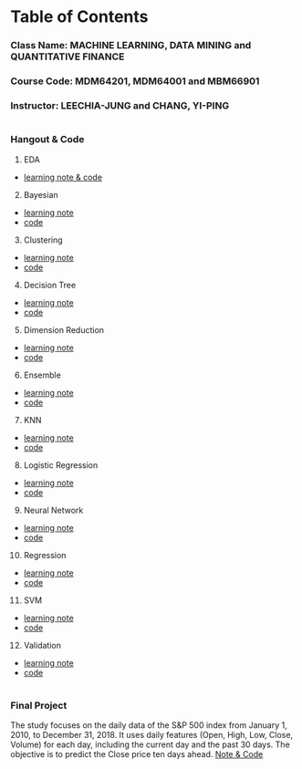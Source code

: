 # Table of Contents
### Class Name: MACHINE LEARNING, DATA MINING and QUANTITATIVE FINANCE
### Course Code: MDM64201, MDM64001 and MBM66901
### Instructor: LEECHIA-JUNG and CHANG, YI-PING
#  
### Hangout & Code
1. EDA  
* [learning note & code](https://github.com/albert0796/MachineLearning/blob/master/ClassHangout/EDA/code/EDA.ipynb)  
2. Bayesian  
* [learning note](https://github.com/albert0796/MachineLearning/blob/master/ClassHangout/bayesian/note/note_bayesian.pdf)  
* [code](https://github.com/albert0796/MachineLearning/blob/master/ClassHangout/bayesian/code/Naive%20Bayes.ipynb)  
3. Clustering  
* [learning note](https://github.com/albert0796/MachineLearning/blob/master/ClassHangout/clustering/note/note.pdf)  
* [code](https://github.com/albert0796/MachineLearning/tree/master/ClassHangout/clustering/code)  
4. Decision Tree  
* [learning note](https://github.com/albert0796/MachineLearning/blob/master/ClassHangout/decision_tree/note/note_dtree.pdf)  
* [code](https://github.com/albert0796/MachineLearning/blob/master/ClassHangout/decision_tree/code/Decision%20Tree.ipynb)  
5. Dimension Reduction  
* [learning note](https://github.com/albert0796/MachineLearning/blob/master/ClassHangout/dimension_reduction/note/note_dimensionReduction.pdf)  
* [code](https://github.com/albert0796/MachineLearning/blob/master/ClassHangout/dimension_reduction/code/Dimension%20Reduction.ipynb)  
6. Ensemble  
* [learning note](https://github.com/albert0796/MachineLearning/blob/master/ClassHangout/ensemble/note/ensemble.pdf)  
* [code](https://github.com/albert0796/MachineLearning/blob/master/ClassHangout/ensemble/code/ensemble.ipynb)  
7. KNN  
* [learning note](https://github.com/albert0796/MachineLearning/blob/master/ClassHangout/knn/note/note_knn.pdf)  
* [code](https://github.com/albert0796/MachineLearning/blob/master/ClassHangout/knn/code/knn.ipynb)  
8. Logistic Regression  
* [learning note](https://github.com/albert0796/MachineLearning/blob/master/ClassHangout/logistic_regression/note/note.pdf)  
* [code](https://github.com/albert0796/MachineLearning/blob/master/ClassHangout/logistic_regression/code/logistic_regression.ipynb)  
9. Neural Network  
* [learning note](https://github.com/albert0796/MachineLearning/blob/master/ClassHangout/neural_network/note/note_NN.pdf)  
* [code](https://github.com/albert0796/MachineLearning/blob/master/ClassHangout/neural_network/code/Neural%20Network.ipynb)  
10. Regression  
* [learning note](https://github.com/albert0796/MachineLearning/blob/master/ClassHangout/regression/note/regression.pdf)  
* [code](https://github.com/albert0796/MachineLearning/tree/master/ClassHangout/regression/code)  
11. SVM  
* [learning note](https://github.com/albert0796/MachineLearning/blob/master/ClassHangout/svm/note/svm.pdf)  
* [code](https://github.com/albert0796/MachineLearning/blob/master/ClassHangout/svm/code/svm.ipynb)  
12. Validation  
* [learning note](https://github.com/albert0796/MachineLearning/blob/master/ClassHangout/validation/note/validation.pdf)  
* [code](https://github.com/albert0796/MachineLearning/blob/master/ClassHangout/validation/code/validation.ipynb)  
<!-- #  
### Kaggle
* House Prices: Advanced Regression Techniques  
With 79 explanatory variables describing (almost) every aspect of residential homes in Ames, Iowa, this competition challenges you to predict the final price of each home. ([Link](https://www.kaggle.com/c/house-prices-advanced-regression-techniques))  
[Data Cleaning](https://github.com/albert0796/MachineLearning/blob/master/ClassHangout/kaggle/code/Kaggle%20%E6%88%BF%E5%83%B9%E9%A0%90%E6%B8%AC_Data%20cleaning.ipynb)  
[Further Process](https://github.com/albert0796/MachineLearning/blob/master/ClassHangout/kaggle/code/Kaggle%20%E6%88%BF%E5%83%B9%E9%A0%90%E6%B8%AC_Further%20processing.ipynb)  
[Hypertune](https://github.com/albert0796/MachineLearning/blob/master/ClassHangout/kaggle/code/Kaggle%20%E6%88%BF%E5%83%B9%E9%A0%90%E6%B8%AC_Hypertune.ipynb)  
[Stacking & Comparison of model performance](https://github.com/albert0796/MachineLearning/blob/master/ClassHangout/kaggle/code/Kaggle%20%E6%88%BF%E5%83%B9%E9%A0%90%E6%B8%AC_Stacking%20%26%20Comparison%20of%20model%20performance.ipynb)
-->

#  
### Final Project  
The study focuses on the daily data of the S&P 500 index from January 1, 2010, to December 31, 2018. It uses daily features (Open, High, Low, Close, Volume) for each day, including the current day and the past 30 days. The objective is to predict the Close price ten days ahead.
[Note & Code](https://github.com/albert0796/MachineLearning/blob/master/ClassHangout/final_project/Predicting%20Close%20of%20S%26P500.ipynb)
#  








